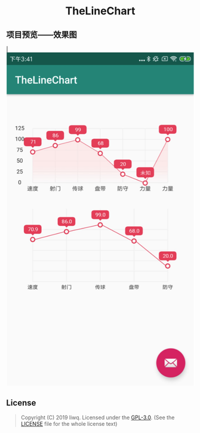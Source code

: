 <h1 align="center">TheLineChart</h1>


## 项目预览——效果图

| ![](https://github.com/LiWeiQiangAndroid/TheLineChart/blob/master/img/1553758906035.jpg?raw=true)  
 
## License
> Copyright (C) 2019 liwq.
> Licensed under the [GPL-3.0](https://www.gnu.org/licenses/gpl.html).
> (See the [LICENSE](https://github.com/LiWeiQiangAndroid/TheLineChart/master/LICENSE) file for the whole license text)
